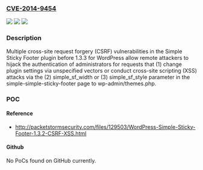 ### [CVE-2014-9454](https://cve.mitre.org/cgi-bin/cvename.cgi?name=CVE-2014-9454)
![](https://img.shields.io/static/v1?label=Product&message=n%2Fa&color=blue)
![](https://img.shields.io/static/v1?label=Version&message=n%2Fa&color=blue)
![](https://img.shields.io/static/v1?label=Vulnerability&message=n%2Fa&color=brighgreen)

### Description

Multiple cross-site request forgery (CSRF) vulnerabilities in the Simple Sticky Footer plugin before 1.3.3 for WordPress allow remote attackers to hijack the authentication of administrators for requests that (1) change plugin settings via unspecified vectors or conduct cross-site scripting (XSS) attacks via the (2) simple_sf_width or (3) simple_sf_style parameter in the simple-simple-sticky-footer page to wp-admin/themes.php.

### POC

#### Reference
- http://packetstormsecurity.com/files/129503/WordPress-Simple-Sticky-Footer-1.3.2-CSRF-XSS.html

#### Github
No PoCs found on GitHub currently.

